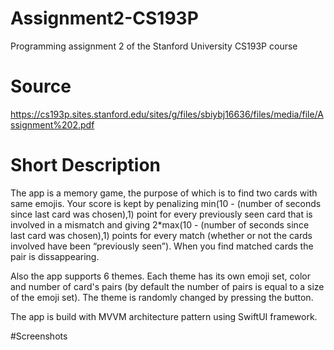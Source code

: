 # Assignment2-CS193P
Programming assignment 2 of the Stanford University CS193P course

# Source
https://cs193p.sites.stanford.edu/sites/g/files/sbiybj16636/files/media/file/Assignment%202.pdf

# Short Description
The app is a memory game, the purpose of which is to find two cards with same emojis. Your score is kept by penalizing min(10 - (number of seconds since last card was chosen),1) point for every previously seen card that is
involved in a mismatch and giving 2*max(10 - (number of seconds since last card was chosen),1) points for every match (whether or not the cards involved have been “previously seen”). When you find matched cards the pair is dissappearing.

Also the app supports 6 themes. Each theme has its own emoji set, color and number of card's pairs (by default the number of pairs is equal to a size of the emoji set). The theme is randomly changed by pressing the button.

The app is build with MVVM architecture pattern using SwiftUI framework.

#Screenshots

